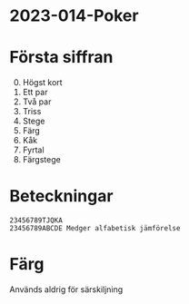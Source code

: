 # 2023-014-Poker

# Första siffran

0. Högst kort
1. Ett par
2. Två par
3. Triss
4. Stege
5. Färg
6. Kåk
7. Fyrtal
8. Färgstege

# Beteckningar
```
23456789TJQKA
23456789ABCDE Medger alfabetisk jämförelse
```

# Färg
Används aldrig för särskiljning
